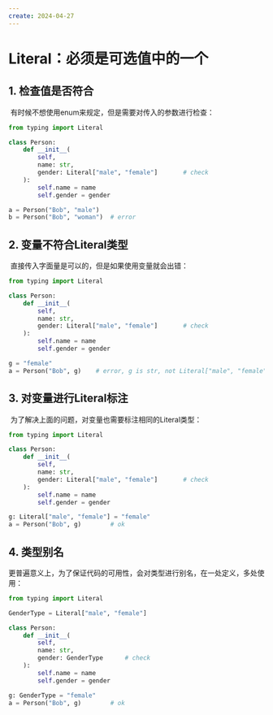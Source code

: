 ```yaml
---
create: 2024-04-27
---
```

# Literal：必须是可选值中的一个

## 1. 检查值是否符合

​	有时候不想使用enum来规定，但是需要对传入的参数进行检查：

```python
from typing import Literal

class Person:
    def __init__(
    	self,
    	name: str,
    	gender: Literal["male", "female"]		# check
    ):
        self.name = name
        self.gender = gender

a = Person("Bob", "male")
b = Person("Bob", "woman")	# error
```

## 2. 变量不符合Literal类型

​	直接传入字面量是可以的，但是如果使用变量就会出错：

```python
from typing import Literal

class Person:
    def __init__(
    	self,
    	name: str,
    	gender: Literal["male", "female"]		# check
    ):
        self.name = name
        self.gender = gender

g = "female"
a = Person("Bob", g)	# error, g is str, not Literal["male", "female"]
```

## 3. 对变量进行Literal标注

​	为了解决上面的问题，对变量也需要标注相同的Literal类型：

```python
from typing import Literal

class Person:
    def __init__(
    	self,
    	name: str,
    	gender: Literal["male", "female"]		# check
    ):
        self.name = name
        self.gender = gender

g: Literal["male", "female"] = "female"
a = Person("Bob", g)		# ok
```

## 4. 类型别名

​	更普遍意义上，为了保证代码的可用性，会对类型进行别名，在一处定义，多处使用：

```python
from typing import Literal

GenderType = Literal["male", "female"]

class Person:
    def __init__(
    	self,
    	name: str,
    	gender: GenderType		# check
    ):
        self.name = name
        self.gender = gender

g: GenderType = "female"
a = Person("Bob", g)		# ok
```

